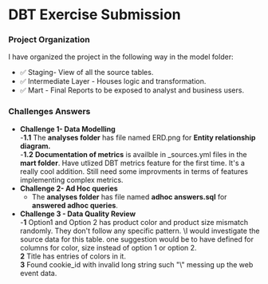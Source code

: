 # DBT Exercise Submission

### Project Organization
I have organized the project in the following way in the model folder:

* ✅ Staging- View of all the source tables.
* ✅ Intermediate Layer - Houses logic and transformation.
* ✅ Mart - Final Reports to be exposed to analyst and business users.


### Challenges Answers


- **Challenge 1- Data Modelling**\
    -**1.1** The **analyses folder** has file named ERD.png for **Entity relationship diagram.**\
    -**1.2** **Documentation of metrics** is availble in _sources.yml files in the **mart folder**.
            Have utlized DBT metrics feature for the first time. It's a really cool addition. Still need some improvments in terms of features implementing complex metrics.
- **Challenge 2- Ad Hoc queries**
    - The **analyses folder** has file named **adhoc answers.sql** for **answered adhoc queries**.
- **Challenge 3 - Data Quality Review**\
    -**1** Option1 and Option 2 has product color and product size mismatch randomly. They don't follow any specific pattern. \I would investigate the   source data for this table. one suggestion would be to have defined for columns for color, size instead of option 1 or option 2.\
    **2** Title has entries of colors in it. \
    **3** Found cookie_id with invalid long string such  "\\" messing up the web event data. 


